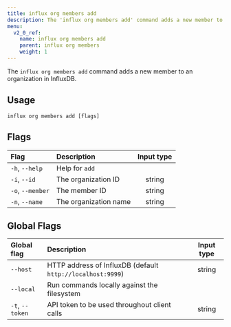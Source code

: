 ```yaml
---
title: influx org members add
description: The 'influx org members add' command adds a new member to an organization in InfluxDB.
menu:
  v2_0_ref:
    name: influx org members add
    parent: influx org members
    weight: 1
---
```


The `influx org members add` command adds a new member to an organization in InfluxDB.

## Usage
```
influx org members add [flags]
```

## Flags
| Flag             | Description           | Input type  |
|:----             |:-----------           |:----------: |
| `-h`, `--help`   | Help for `add`        |             |
| `-i`, `--id`     | The organization ID   | string      |
| `-o`, `--member` | The member ID         | string      |
| `-n`, `--name`   | The organization name | string      |

## Global Flags
| Global flag     | Description                                                | Input type |
|:-----------     |:-----------                                                |:----------:|
| `--host`        | HTTP address of InfluxDB (default `http://localhost:9999`) | string     |
| `--local`       | Run commands locally against the filesystem                |            |
| `-t`, `--token` | API token to be used throughout client calls               | string     |
